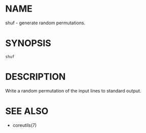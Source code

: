 # NAME
shuf - generate random permutations.

# SYNOPSIS

    shuf

# DESCRIPTION
Write a random permutation of the input lines to standard output.

# SEE ALSO
- coreutils(7)
